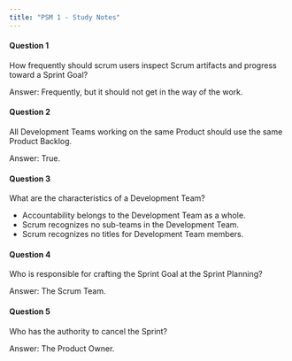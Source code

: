 ```yaml
---
title: "PSM 1 - Study Notes"
---
```

#### Question 1
How frequently should scrum users inspect Scrum artifacts and progress toward a Sprint Goal?

Answer: Frequently, but it should not get in the way of the work.

#### Question 2
All Development Teams working on the same Product should use the same Product Backlog.

Answer: True.

#### Question 3
What are the characteristics of a Development Team?
- Accountability belongs to the Development Team as a whole.
- Scrum recognizes no sub-teams in the Development Team.
- Scrum recognizes no titles for Development Team members.

#### Question 4
Who is responsible for crafting the Sprint Goal at the Sprint Planning?

Answer: The Scrum Team.

#### Question 5
Who has the authority to cancel the Sprint?

Answer: The Product Owner.